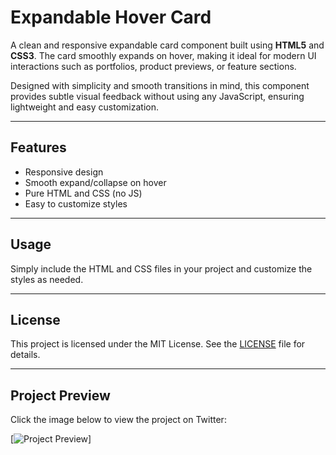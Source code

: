 # Expandable Hover Card

A clean and responsive expandable card component built using **HTML5** and **CSS3**. The card smoothly expands on hover, making it ideal for modern UI interactions such as portfolios, product previews, or feature sections.

Designed with simplicity and smooth transitions in mind, this component provides subtle visual feedback without using any JavaScript, ensuring lightweight and easy customization.

---

## Features

- Responsive design  
- Smooth expand/collapse on hover  
- Pure HTML and CSS (no JS)  
- Easy to customize styles

---

## Usage

Simply include the HTML and CSS files in your project and customize the styles as needed.

---

## License

This project is licensed under the MIT License. See the [LICENSE](LICENSE) file for details.

---

## Project Preview

Click the image below to view the project on Twitter:

[![Project Preview](https://x.com/dev_samreen/status/1957696127882654192/photo/1)]
